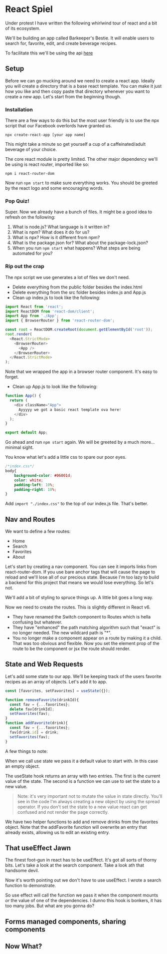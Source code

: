 # React Spiel
Under protest I have written the following whirlwind tour of react and a bit of its ecosystem.

We'll be building an app called Barkeeper's Bestie. It will enable users to search for, favorite, edit, and create beverage recipes.

To facilitate this we'll be using the api [here](https://www.thecocktaildb.com/api.php)

## Setup
Before we can go mucking around we need to create a react app. Ideally you will create a directory that is a base react template. You can make it just how you like and then copy paste that directory whenever you want to create a new app. Let's start from the beginning though.
### Installation
There are a few ways to do this but the most user friendly is to use the npx script that our Facebook overlords have granted us.

`npx create-react-app [your app name]`

This might take a minute so get yourself a cup of a caffeinated/adult beverage of your choice.

The core react module is pretty limited. The other major dependency we'll be using is react router, imported like so:

`npm i react-router-dom`

Now run `npm start` to make sure everything works. You should be greeted by the react logo and some encouraging words.

### Pop Quiz!
Super. Now we already have a bunch of files. It might be a good idea to refresh on the following:
1. What is node.js? What language is it written in?
1. What is npm? What does it do for us?
1. What is npx? How is it different from npm?
1. What is the package.json for? What about the package-lock.json?
1. When you run `npm start` what happens? What steps are being automated for you?

### Rip out the crap
The npx script we use generates a lot of files we don't need. 

- Delete everything from the public folder besides the index.html
- Delete everything from the src folder besides index.js and App.js
- Clean up index.js to look like the following:
```javascript
import React from 'react';
import ReactDOM from 'react-dom/client';
import App from './App';
import { BrowserRouter } from 'react-router-dom';

const root = ReactDOM.createRoot(document.getElementById('root'));
root.render(
  <React.StrictMode>
    <BrowserRouter>
      <App />
    </BrowserRouter>
  </React.StrictMode>
);
```
Note that we wrapped the app in a browser router component. It's easy to forget.
- Clean up App.js to look like the following:
```javascript
function App() {
  return (
    <div className="App">
      Ayyyyy we got a basic react template ova here!
    </div>
  );
}

export default App;
```

Go ahead and run `npm start` again. We will be greeted by a much more... minimal sight.

You know what let's add a little css to spare our poor eyes.

```css
/*index.css*/
body{
    background-color: #06001d;
    color: white;
    padding-left: 10%;
    padding-right: 10%;
}
```
Add `import "./index.css"` to the top of our index.js file. That's better. 

## Nav and Routes
We want to define a few routes:
- Home
- Search
- Favorites
- About

Let's start by creating a nav component. You can see it imports links from react-router-dom. If you use bare anchor tags that will cause the page to reload and we'll lose all of our precious state. Because I'm too lazy to build a backend for this project that means we would lose everything. So let's not.

We'll add a bit of styling to spruce things up. A little bit goes a long way.

Now we need to create the routes. This is slightly different in React v6. 
- They have renamed the Switch component to Routes which is hella confusing but whatever.
- They have "enhanced" the path matching algorithm such that "exact" is no longer needed. The new wildcard path is "*".
- You no longer make a component appear on a route by making it a child. That was too obvious and flexible. Now you set the element prop of the route to be the component or jsx the route should render.

## State and Web Requests

Let's add some state to our app. We'll be keeping track of the users favorite recipes as an array of objects. Let's add it to app.

```javascript
const [favorites, setFavorites] = useState({});

function removeFavorite(drinkId){
  const fav = {...favorites};
  delete fav[drinkId];
  setFavorites(fav);
}
function addFavorite(drink){
  const fav = {...favorites};
  fav[drink.id] = drink;
  setFavorites(fav);
}
```

A few things to note:

When we call use state we pass it a default value to start with. In this case an empty object.

The useState hook returns an array with two entries. The first is the current value of the state. The second is a function we can use to set the state to a new value.

> Note: it's very important not to mutate the value in state directly. You'll see in the code I'm always creating a new object by using the spread operator. If you don't set the state to a new value react can get confused and not render the page correctly.

We have two helper functions to add and remove drinks from the favorites object. Note that the addFavorite function will overwrite an entry that already exists, allowing us to edit an existing entry.

## That useEffect Jawn

The finest foot-gun in react has to be useEffect. It's got all sorts of thorny bits. Let's take a look at the search component. Take a look ath that handsome devil.

Now it's worth pointing out we don't *have* to use useEffect. I wrote a search function to demonstrate.

So use effect will call the function we pass it when the component mounts *or* the value of one of the dependencies. I dunno this hook is bonkers, it has too many jobs. But what are you gonna do?

## Forms managed components, sharing components



## Now What?